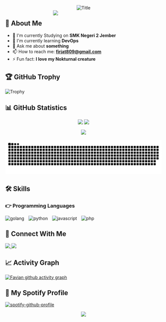 <div align="center">
  <img src="https://readme-typing-svg.herokuapp.com?font=Architects+Daughter&color=%2338C2FF&size=50&center=true&vCenter=true&height=60&width=600&lines=Hi+There!+👋;I'm+Favian!;Welcome+to+my+GitHub+Profile!" alt="Title"></img>
</div>

<img src="https://raw.githubusercontent.com/MicaelliMedeiros/micaellimedeiros/master/image/computer-illustration.png" min-width="350px" max-width="350px" width="350px" align="right">

## 🧐 About Me

- 🔭 I'm currently Studying on **SMK Negeri 2 Jember**
- 🌱 I'm currently learning **DevOps**
- 💬 Ask me about **something**
- 📫 How to reach me: **firjat809@gmail.com**
- ⚡ Fun fact: **I love my Nokturnal creature**

## 🏆 GitHub Trophy
![Trophy](https://github-profile-trophy.vercel.app/?username=excelyno&theme=onedark&column=8)

## 📊 GitHub Statistics
<p align="center">
  <img height="180em" src="https://github-readme-stats.vercel.app/api?username=excelyno&show_icons=true&theme=radical" />
  <img height="180em" src="https://github-readme-stats.vercel.app/api/top-langs/?username=excelyno&layout=compact&theme=radical" />
</p>

<p align="center">
  <img src="https://github-readme-streak-stats.herokuapp.com/?user=excelyno&theme=radical" />
</p>

<!-- Animasi untuk judul -->
<picture>
  <source media="(prefers-color-scheme: dark)" srcset="https://raw.githubusercontent.com/platane/platane/output/github-contribution-grid-snake-dark.svg">
  <source media="(prefers-color-scheme: light)" srcset="https://raw.githubusercontent.com/platane/platane/output/github-contribution-grid-snake.svg">
  <img alt="github contribution grid snake animation" src="https://raw.githubusercontent.com/platane/platane/output/github-contribution-grid-snake.svg">
</picture>

## 🛠️ Skills
### 👉 Programming Languages
<p align="left">
  <img src="https://img.shields.io/badge/Go-00ADD8?style=for-the-badge&logo=go&logoColor=white" alt="golang" style="margin-right: 10px;" />
  <img src="https://img.shields.io/badge/Python-3776AB?style=for-the-badge&logo=python&logoColor=white" alt="python" style="margin-right: 10px;" />
  <img src="https://img.shields.io/badge/JavaScript-F7DF1E?style=for-the-badge&logo=javascript&logoColor=black" alt="javascript" style="margin-right: 10px;" />
  <img src="https://img.shields.io/badge/PHP-777BB4?style=for-the-badge&logo=php&logoColor=white" alt="php" />
</p>

## 🤝 Connect With Me
<p align="left">
  <a href="https://linkedin.com/in/favian-firjatullah">
    <img src="https://img.shields.io/badge/LinkedIn-0077B5?style=for-the-badge&logo=linkedin&logoColor=white" />
  </a>
  <a href="https://instagram.com/favlh_">
    <img src="https://img.shields.io/badge/Instagram-E4405F?style=for-the-badge&logo=instagram&logoColor=white" />
  </a>
</p>

## 📈 Activity Graph
[![Favian github activity graph](https://github-readme-activity-graph.vercel.app/graph?username=favlh&theme=dracula)](https://github.com/ashutosh00710/github-readme-activity-graph)

## 🎵 My Spotify Profile

[![spotify-github-profile](https://spotify-github-profile.kittinanx.com/api/view?uid=YOUR_SPOTIFY_UID&cover_image=true&theme=default&show_offline=false&background_color=121212&interchange=true&bar_color=53b14f&bar_color_cover=true)](https://spotify-github-profile.kittinanx.com/api/view?uid=YOUR_SPOTIFY_UID&redirect=true)

<div align="center">
  <img src="[[https://spotify-github-profile.kittinanx.com/api/view.svg?uid=31x5iokcu2w3vpluwopw2lljno74&redirect=true][https://spotify-github-profile.kittinanx.com/api/view.svg?uid=31x5iokcu2w3vpluwopw2lljno74&cover_image=true&theme=default&show_offline=true&background_color=121212&interchange=true&bar_color=53b14f&bar_color_cover=false)]] alt="Profile views" />
</div>

